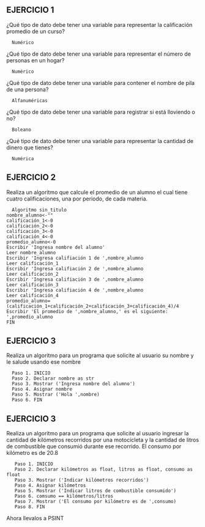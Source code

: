 ## EJERCICIO 1

¿Qué tipo de dato debe tener una variable para representar la calificación promedio de un
curso?

      Numérico

¿Qué tipo de dato debe tener una variable para representar el número de personas en un
hogar?

      Numérico

¿Qué tipo de dato debe tener una variable para contener el nombre de pila de una persona?

      Alfanuméricas

¿Qué tipo de dato debe tener una variable para registrar si está lloviendo o no?

      Boleano

¿Qué tipo de dato debe tener una variable para representar la cantidad de dinero que
tienes?

      Numérica
      
## EJERCICIO 2

Realiza un algoritmo que calcule el promedio de un alumno el cual tiene cuatro calificaciones, una por periodo, de cada materia.

      Algoritmo sin_titulo
	nombre_alumno<-""
	calificación_1<-0
	calificación_2<-0
	calificación_3<-0
	calificación_4<-0
	promedio_alumno<-0
	Escribir 'Ingresa nombre del alumno'
	Leer nombre_alumno
	Escribir 'Ingresa califiación 1 de ',nombre_alumno
	Leer calificación_1
	Escribir 'Ingresa califiación 2 de ',nombre_alumno
	Leer calificación_2
	Escribir 'Ingresa califiación 3 de ',nombre_alumno
	Leer calificación_3	
	Escribir 'Ingresa califiación 4 de ',nombre_alumno
	Leer calificación_4
	promedio_alumno=(calificación_1+calificación_2+calificación_3+calificación_4)/4
	Escribir 'El promedio de ',nombre_alumno,' es el siguiente: ',promedio_alumno
	FIN	
      
      
## EJERCICIO 3

Realiza un algoritmo para un programa que solicite al usuario su nombre y le salude usando ese nombre

      Paso 1. INICIO
      Paso 2. Declarar nombre as str
      Paso 3. Mostrar ('Ingresa nombre del alumno')
      Paso 4. Asignar nombre
      Paso 5. Mostrar ('Hola ',nombre)
      Paso 6. FIN

## EJERCICIO 3

Realiza un algoritmo para  un programa que solicite al usuario ingresar la cantidad de kilómetros recorridos por una motocicleta y la cantidad de litros de combustible que consumió durante ese recorrido. El consumo por kilómetro es de 20.8

       Paso 1. INICIO
       Paso 2. Declarar kilómetros as float, litros as float, consumo as float
       Paso 3. Mostrar ('Indicar kilómetros recorridos')
       Paso 4. Asignar kilómetros
       Paso 5. Mostrar ('Indicar litros de combustible consumido')
       Paso 6. comsumo == kilómetros/litros
       Paso 7. Mostrar ('El consumo por kilómetro es de ',consumo)
       Paso 8. FIN
   

Ahora llevalos a PSINT
